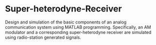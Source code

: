 # Super-heterodyne-Receiver
Design and simulation of the basic components of an analog communication system using  MATLAB programming. Specifically, an AM modulator and a corresponding super-heterodyne receiver are simulated using radio-station generated signals.
